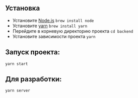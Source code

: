 ## Установка
* Установите [Node.js](https://nodejs.org/en/download/)
`brew install node`
* Установите [yarn](https://yarnpkg.com/lang/en/docs/install/)
`brew install yarn`
* Перейдите в корневую директорию проекта `cd backend`
* Установите зависимости проекта `yarn`

## Запуск проекта:
`yarn start`

## Для разработки:
`yarn server`
